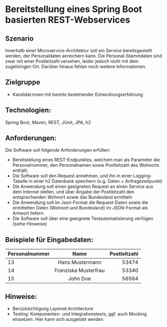 # Bereitstellung eines Spring Boot basierten REST-Webservices

## Szenario
Innerhalb einer Microservice-Architektur soll ein Service bereitsgestellt werden, der Personaldaten anreichern kann.
Die Personal-Stammdaten sind zwar mit einer Postleitzahl versehen, leider jedoch nicht mit dem zugehörigen Ort.
Darüber hinaus fehlen noch weitere Informationen. 

## Zielgruppe
* Kandidat:innen mit bereits bestehender Entwicklungserfahrung

## Technologien:
Spring Boot, Maven, REST, JUnit, JPA, h2

## Anforderungen:
Die Software soll folgende Anforderungen erfüllen:
* Bereitstellung eines REST-Endpunktes, welchem man als Parameter die Personalnummer, den Personalnamen sowie Postleitzahl des Wohnorts enthält.
* Die Software soll den Request annehmen, und ihn in einer Logging-Tabelle in einer h2 Datenbank speichern (o.g. Daten + Anfragezeitpunkt)
* Die Anwendung soll einen geeigneten Request an einen Service aus dem Internet stellen, und über Angabe der Postleitzahl den entsprechenden
Wohnort sowie das Bundesland ermitteln
* Die Anwendung soll im Json-Format die Request-Daten sowie die ermittelten Daten (Wohnort und Bundesland) im JSON-Format als Antwort liefern.
* Die Software soll über eine geeignete Testautomatisierung verfügen (siehe Hinweise)

## Beispiele für Eingabedaten:
| Personalnummer      | Name           | Postleitzahl  |
| ------------- |:-------------:| -----:|
| 13    | Hans Mustermann | 53474 |
| 14    | Franziska Musterfrau      |   53340 |
| 15 | John Doe     |    56564 |

## Hinweise:
* Berücksichtigung Layered Architecture
* Testing: Komponenten- und Integrationstests, ggf. auch Mocking einsetzen. Hier kann sich ausgetobt werden.
